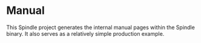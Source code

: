 # Manual

This Spindle project generates the internal manual pages within the Spindle binary.  It also serves as a relatively simple production example.